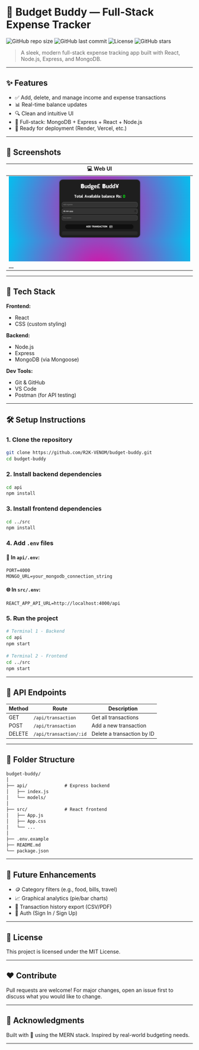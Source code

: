 # 💸 Budget Buddy — Full-Stack Expense Tracker

![GitHub repo size](https://img.shields.io/github/repo-size/R2K-VENOM/budget-buddy)
![GitHub last commit](https://img.shields.io/github/last-commit/R2K-VENOM/budget-buddy)
![License](https://img.shields.io/github/license/R2K-VENOM/budget-buddy)
![GitHub stars](https://img.shields.io/github/stars/R2K-VENOM/budget-buddy?style=social)

> A sleek, modern full-stack expense tracking app built with React, Node.js, Express, and MongoDB.

---

## ✨ Features

- ✅ Add, delete, and manage income and expense transactions
- 📊 Real-time balance updates
- 🔍 Clean and intuitive UI
- 🔗 Full-stack: MongoDB + Express + React + Node.js
- 🚀 Ready for deployment (Render, Vercel, etc.)

---

## 📸 Screenshots

| 💻 Web UI                             |
|--------------------------------------|
| ![App Screenshot](./screenshots/main-ui.png) __ |

---

## 🚀 Tech Stack

**Frontend:**
- React
- CSS (custom styling)

**Backend:**
- Node.js
- Express
- MongoDB (via Mongoose)

**Dev Tools:**
- Git & GitHub
- VS Code
- Postman (for API testing)

---

## 🛠️ Setup Instructions

### 1. Clone the repository

```bash
git clone https://github.com/R2K-VENOM/budget-buddy.git
cd budget-buddy
```

### 2. Install backend dependencies

```bash
cd api
npm install
```

### 3. Install frontend dependencies

```bash
cd ../src
npm install
```

### 4. Add `.env` files

#### 🔐 In `api/.env`:

```env
PORT=4000
MONGO_URL=your_mongodb_connection_string
```

#### 🌐 In `src/.env`:

```env
REACT_APP_API_URL=http://localhost:4000/api
```

### 5. Run the project

```bash
# Terminal 1 - Backend
cd api
npm start

# Terminal 2 - Frontend
cd ../src
npm start
```

---

## 🔄 API Endpoints

| Method | Route                      | Description                |
|--------|---------------------------|----------------------------|
| GET    | `/api/transaction`        | Get all transactions       |
| POST   | `/api/transaction`        | Add a new transaction      |
| DELETE | `/api/transaction/:id`    | Delete a transaction by ID |

---

## 📁 Folder Structure

```
budget-buddy/
│
├── api/              # Express backend
│   ├── index.js
│   └── models/
│
├── src/              # React frontend
│   ├── App.js
│   ├── App.css
│   └── ...
│
├── .env.example
├── README.md
└── package.json
```

---

## 🧪 Future Enhancements

- 🪙 Category filters (e.g., food, bills, travel)
- 📈 Graphical analytics (pie/bar charts)
- 🧾 Transaction history export (CSV/PDF)
- 🔐 Auth (Sign In / Sign Up)

---

## 📜 License

This project is licensed under the MIT License.

---

## ❤️ Contribute

Pull requests are welcome! For major changes, open an issue first to discuss what you would like to change.

---

## 🙌 Acknowledgments

Built with 💙 using the MERN stack. Inspired by real-world budgeting needs.

---
